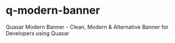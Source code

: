 # q-modern-banner
Quasar Modern Banner - Clean, Modern &amp; Alternative Banner for Developers using Quasar
